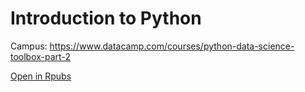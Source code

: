 # Introduction to Python

Campus: https://www.datacamp.com/courses/python-data-science-toolbox-part-2

<a href ="https://rpubs.com/mclix85/Data-Science-Toolbox-Part-2" target="_blank">Open in Rpubs</a>